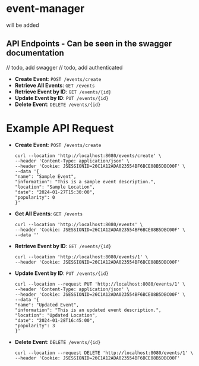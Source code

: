 # event-manager
will be added

## API Endpoints - Can be seen in the swagger documentation
// todo, add swagger
// todo, add authenticated

- **Create Event**: `POST /events/create`
- **Retrieve All Events**: `GET /events`
- **Retrieve Event by ID**: `GET /events/{id}`
- **Update Event by ID**: `PUT /events/{id}`
- **Delete Event**: `DELETE /events/{id}`


# Example API Request
- **Create Event**: `POST /events/create`
  ~~~ 
  curl --location 'http://localhost:8080/events/create' \
  --header 'Content-Type: application/json' \
  --header 'Cookie: JSESSIONID=26C1A12ADA023554BF6BCE08B5DBC00F' \
  --data '{
  "name": "Sample Event",
  "information": "This is a sample event description.",
  "location": "Sample Location",
  "date": "2024-01-27T15:30:00",
  "popularity": 0
  }' 
  ~~~

- **Get All Events**: `GET /events`
  ~~~
  curl --location 'http://localhost:8080/events' \
  --header 'Cookie: JSESSIONID=26C1A12ADA023554BF6BCE08B5DBC00F' \
  --data ''
  ~~~

- **Retrieve Event by ID**: `GET /events/{id}`
  ~~~
  curl --location 'http://localhost:8080/events/1' \
  --header 'Cookie: JSESSIONID=26C1A12ADA023554BF6BCE08B5DBC00F'
  ~~~
- **Update Event by ID**: `PUT /events/{id}`
  ~~~
  curl --location --request PUT 'http://localhost:8080/events/1' \
  --header 'Content-Type: application/json' \
  --header 'Cookie: JSESSIONID=26C1A12ADA023554BF6BCE08B5DBC00F' \
  --data '{
  "name": "Updated Event",
  "information": "This is an updated event description.",
  "location": "Updated Location",
  "date": "2024-01-28T16:45:00",
  "popularity": 3
  }'
  ~~~
- **Delete Event**: `DELETE /events/{id}`
  ~~~
  curl --location --request DELETE 'http://localhost:8080/events/1' \
  --header 'Cookie: JSESSIONID=26C1A12ADA023554BF6BCE08B5DBC00F'
  ~~~
